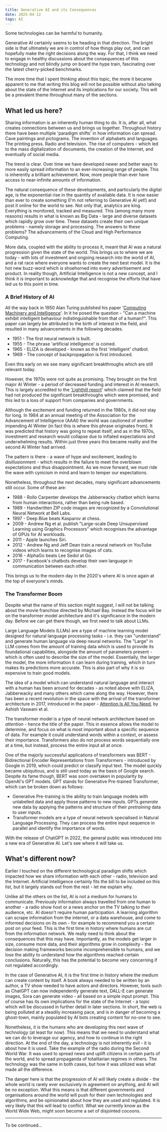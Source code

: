 ```yaml
---
title: Generative AI and its Consequences
date: 2025-04-12
tags: AI
---
```


Some technologies can be harmful to humanity. 

Generative AI certainly seems to be heading in that direction. The bright side is that ultimately we are in control of how things play out, and can hopefully make the right decisions along the way. For that, I think we need to engage in healthy discussions about the consequences of this technology and not blindly jump on board the hype train, fascinating over the latest cherry-picked benchmarks.

The more time that I spent thinking about this topic, the more it became apparent to me that writing this blog will not be possible without also talking about the state of the Internet and its implications for our society. This will be a prevalent theme throughout many of the sections.

## What led us here?

Sharing information is an inherently human thing to do. It is, after all, what creates connections between us and brings us together. Throughout history there have been multiple 'paradigm shifts' in how information can spread. Cave paintings and pictograms. The invention of alphabets and languages. The printing press. Radio and television. The rise of computers - which led to the mass digitalization of documents, the creation of the Internet, and eventually of social media.

The trend is clear. Over time we have developed newer and better ways to more easily spread information to an ever-increasing range of people. This is inherently a brilliant achievement. Now, more people than ever have access to near-infinite amounts of information. 

The natural consequence of these developments, and particularly the digital age, is the exponential rise in the quantity of available data. It is now easier than ever to create something (I'm not referring to Generative AI yet!) and post it online for the world to see. Not only that, analytics are king. Everything is monitored, tracked and measured. This (among many more reasons) results in what is known as Big Data - large and diverse datasets which rapidly grow over time. These datasets create their own unique problems - namely storage and processing. The answers to these problems? The advancements of the Cloud and High Performance Computing.

More data, coupled with the ability to process it, meant that AI was a natural progression given the state of the world. This brings us to where we are today - with lots of investment and ongoing research into the world of AI, and a rat race where everyone wants to create the next best model. It is the hot new buzz-word which is shoehorned into every advertisement and product. In reality though, Artificial Intelligence is not a new concept, and I think it is important to acknowledge that and recognise the efforts that have led us to this point in time.  

### A Brief History of AI

All the way back in 1950 Alan Turing published his paper '[Computing Machinery and Intelligence][turing-computing]'. In it he posed the question - "Can a machine exhibit intelligent behaviour indistinguishable from that of a human?". This paper can largely be attributed to the birth of interest in the field, and resulted in many advancements in the following decades.

- 1951 - The first neural network is built. 
- 1955 - The phrase 'artificial intelligence' is coined. 
- 1965 - ELIZA is developed - known as the first 'intelligent' chatbot.
- 1969 - The concept of backpropagation is first introduced.

Even this early on we see many significant breakthroughs which are still relevant today. 

However, the 1970s were not quite as promising. They brought on the first major AI Winter - a period of decreased funding and interest in AI research. This is largely accredited to the ['Lighthill report][lighthill-report]' which claimed that the field had not produced the significant breakthroughs which were promised, and this led to a loss of support from companies and governments.

Although the excitement and funding returned in the 1980s, it did not stay for long. In 1984 at an annual meeting of the Association for the Advancement of Intelligence (AAAI) the world was cautioned of another impending AI Winter (in fact this is where this phrase originates from). It was predicted that history was going to repeat itself, and as in the 1970s, investment and research would collapse due to inflated expectations and underwhelming results. Within just three years this became reality and the second AI Winter had arrived.

The pattern is there - a wave of hype and excitement, leading to disillusionment - which results in the failure to meet the overblown expectations and thus disappointment. As we move forward, we must ride the wave with cynicism in mind and learn to temper our expectations.

Nonetheless, throughout the next decades, many significant advancements still occur. Some of these are:

- 1988 - Rollo Carpenter develops the Jabberwacky chatbot which learns from human interactions, rather than being rule based.
- 1989 - Handwritten ZIP code images are recognized by a Convolutional Neural Network at Bell Labs.
- 1997 - Deep Blue beats Kasparov at chess.
- 2009 - Andrew Ng et al. publish "Large-scale Deep Unsupervised Learning using Graphics Processors" which recognises the advantage of GPUs for AI workloads.
- 2011 - Apple launches Siri.
- 2012 - Andrew Ng and Jeff Dean train a neural network on YouTube videos which learns to recognise images of cats.
- 2016 - AlphaGo beats Lee Sedol at Go.
- 2017 - Facebook's chatbots develop their own language in communication between each other.

This brings us to the modern day in the 2020's where AI is once again at the top of everyone's minds.

### The Transformer Boom

Despite what the name of this section might suggest, I will not be talking about the movie franchise directed by Michael Bay. Instead the focus will be on the transformer model architecture and it's significance in the modern day. Before we can get there though, we first need to talk about LLMs.

Large Language Models (LLMs) are a type of machine learning model designed for natural language processing tasks - i.e. they can "understand" and generate human language via deep neural networks. The "Large" in LLM comes from the amount of training data which is used to provide its foundational capabilities, alongside the amount of parameters present - which is often used to describe the size of the model. Essentially, the larger the model, the more information it can learn during training, which in turn makes its predictions more accurate. This is also part of why it is so expensive to train good models.

The idea of a model which can understand natural language and interact with a human has been around for decades - as noted above with ELIZA, Jabberwacky and many others which came along the way. However, there has been a recent revolution in the space with the arrival of the transformer architecture in 2017, introduced in the paper - [Attention Is All You Need][transformer-paper], by Ashish Vaswani et al.

The transformer model is a type of neural network architecture based on *attention* - hence the title of the paper. This in essence allows the model to determine, and focus on what is most important about a specific sequence of data. For example it could understand words within a context, or assess their importance. Transformers also do not process words sequentially one at a time, but instead, process the entire input all at once.

One of the majorly successful applications of transformers was BERT - Bidirectional Encoder Representations from Transformers - introduced by Google in 2019, which could predict or classify input text. The model quickly became ubiquitous, and is still used today as the basis of Google search. Despite its fame though, BERT was soon overtaken in popularity by OpenAI's GPT models. GPT stands for Generative Pre-trained Transformer, which can be broken down as follows:

- Generative Pre-training is the ability to train language models with unlabelled data and apply those patterns to new inputs. GPTs _generate_ new data by applying the patterns and structure of their _pretraining_ data to user inputs.
- Transformer models are a type of neural network specialised in Natural Language Processing. They can process the entire input sequence in parallel and identify the importance of words.

With the release of ChatGPT in 2022, the general public was introduced into a new era of Generative AI. Let's see where it will take us.

## What's different now?

Earlier I touched on the different technological paradigm shifts which impacted how we share information with each other - radio, television and the Internet. Artificial Intelligence certainly fits the bill to be included on this list, but it largely stands out from the rest - let me explain why.

Unlike all the others on the list, AI is not a medium for humans to communicate. Previously information always travelled from one human to another - a radio show host or a news anchor on the TV talking to their audience, etc. AI doesn't require human participation. A learning algorithm can scrape information from the internet, or a data warehouse, and come to informed decisions on its own - for example to recommend you a certain post on your feed. This is the first time in history where humans are cut from the information network. We really need to think about the consequences that this may have. Importantly, as the models get larger in size, consume more data, and their algorithms grow in complexity - the decision making frameworks become incomprehensible to humans, and we lose the ability to understand how the algorithms reached certain conclusions. Naturally, this has the potential to become very concerning if not regulated accordingly.

In the case of Generative AI, it is the first time in history where the medium can create content by itself. A book always needed to be written by an author, a TV show needed to have actors and directors. However, tools such as ChatGPT can now independently generate text, DALL-E can generate images, Sora can generate video - all based on a simple input prompt. This of course has its own implications for the state of the Internet - a topic which will be discussed in further detail in later sections. In short, the web is being polluted at a steadily increasing pace, and is in danger of becoming a ghost-town, mainly populated by AI bots creating content for no-one to see.

Nonetheless, it is the humans who are developing this next wave of technology (at least for now). This means that we need to understand what we can do to leverage our agency, and how to continue in the right direction. At the end of the day, a technology is not inherently evil - it is about how it is used. Take the example of the radio during the Second World War. It was used to spread news and uplift citizens in certain parts of the world, and to spread propaganda of totalitarian regimes in others. The technology was the same in both cases, but how it was utilized was what made all the difference. 

The danger here is that the progression of AI will likely create a divide - the whole world is rarely ever exclusively in agreement on anything, and AI will be no exception. What this means is that different governments and organisations around the world will push for their own technologies and algorithms, and be opinionated about how they are used and regulated. It is very likely that this will lead to conflict. What we currently know as the World Wide Web, might soon become a set of disjointed cocoons.

---

To be continued...

<!-- ## References -->

[turing-computing]:https://www.csee.umbc.edu/courses/471/papers/turing.pdf
[lighthill-report]:https://rodsmith.nz/wp-content/uploads/Lighthill_1973_Report.pdf
[transformer-paper]: https://arxiv.org/abs/1706.03762